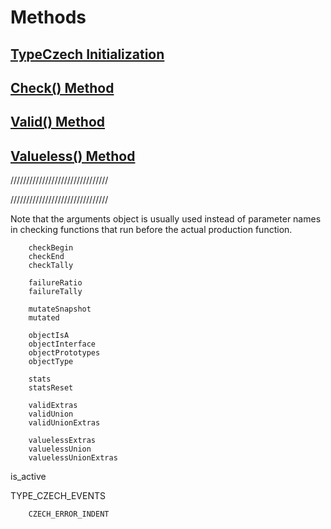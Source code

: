 
# Methods

## [TypeCzech Initialization](/method-TypeCzech.md)

## [Check() Method](/method-check.md)





## [Valid() Method](/method-valid.md)


## [Valueless() Method](/method-valid.md)

///////////////////////////////






///////////////////////////////






        


Note that the arguments object is usually used instead of parameter names
in checking functions that run before the actual production function.



 
        checkBegin
        checkEnd
        checkTally

        failureRatio
        failureTally

        mutateSnapshot
        mutated

        objectIsA
        objectInterface
        objectPrototypes
        objectType

        stats
        statsReset

        validExtras
        validUnion
        validUnionExtras

        valuelessExtras
        valuelessUnion
        valuelessUnionExtras

is_active

TYPE_CZECH_EVENTS
        
        CZECH_ERROR_INDENT